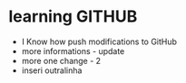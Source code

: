 # learning GITHUB
- I Know how push modifications to GitHub
- more informations - update 
- more one change - 2
- inseri outralinha
